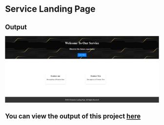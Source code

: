 # Service Landing Page

## Output
![Alt image](https://github.com/Chethan-P-Chethu/Services-Landing-page/blob/492b15c0dde6d10535475438971d31e783df5cfa/Screenshot.jpeg)

## You can view the output of this project [here](https://services-landing-page-beta.vercel.app/)
